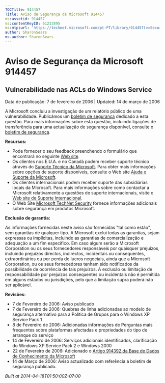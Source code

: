 ```yaml
---
TOCTitle: 914457
Title: Aviso de Segurança da Microsoft 914457
ms:assetid: 914457
ms:contentKeyID: 61233895
ms:mtpsurl: 'https://technet.microsoft.com/pt-PT/library/914457(v=Security.10)'
author: SharonSears
ms.author: SharonSears
---
```




Aviso de Segurança da Microsoft 914457
======================================

Vulnerabilidade nas ACLs do Windows Service
-------------------------------------------

Data de publicação: 7 de fevereiro de 2006 | Updated: 14 de março de 2006

A Microsoft concluiu a investigação de um relatório público de uma vulnerabilidade. Publicámos um [boletim de segurança](http://go.microsoft.com/fwlink/?linkid=62074) dedicado a esta questão. Para mais informações sobre esta questão, incluindo ligações de transferência para uma actualização de segurança disponível, consulte o [boletim de segurança](http://go.microsoft.com/fwlink/?linkid=62074).

**Recursos:**

-   Pode fornecer o seu feedback preenchendo o formulário que encontrará no seguinte [Web site](https://support.microsoft.com/common/survey.aspx?scid=sw;en;1257&amp;showpage=1&amp;ws=technet&amp;sd=tech).
-   Os clientes nos E.U.A. e no Canadá podem receber suporte técnico através do [Suporte Técnico da Microsoft](http://go.microsoft.com/fwlink/?linkid=21131). Para obter mais informações sobre opções de suporte disponíveis, consulte o Web site [Ajuda e Suporte da Microsoft](http://support.microsoft.com/).
-   Os clientes internacionais podem receber suporte das subsidiárias locais da Microsoft. Para mais informações sobre como contactar a Microsoft relativamente a questões de suporte internacionais, visite o [Web site de Suporte Internacional](http://go.microsoft.com/fwlink/?linkid=21155).
-   O Web Site [Microsoft TechNet Security](http://www.microsoft.com/portugal/technet/security_overview.mspx) fornece informações adicionais sobre segurança em produtos Microsoft.

**Exclusão de garantia:**

As informações fornecidas neste aviso são fornecidas "tal como estão", sem garantias de qualquer tipo. A Microsoft exclui todas as garantias, sejam expressas ou implícitas, incluindo as garantias de comercialização e adequação a um fim específico. Em caso algum serão a Microsoft Corporation ou os seus fornecedores responsáveis por quaisquer prejuízos, incluindo prejuízos directos, indirectos, incidentais ou consequentes, extraordinários ou por perda de lucros negociais, ainda que a Microsoft Corporation, ou os seus fornecedores tenham sido notificados da possibilidade de ocorrência de tais prejuízos. A exclusão ou limitação de responsabilidade por prejuízos consequentes ou incidentais não é permitida em alguns estados ou jurisdições, pelo que a limitação supra poderá não ser aplicável.

**Revisões:**

-   7 de Fevereiro de 2006: Aviso publicado
-   7 de Fevereiro de 2006: Quebras de linha adicionadas ao modelo de segurança alternativo para a Política de Grupos para o Windows XP Service Pack 1
-   8 de Fevereiro de 2006: Adicionadas informações de Perguntas mais frequentes sobre plataformas afectadas e propriedades do tipo de arranque do serviço
-   14 de Fevereiro de 2006: Serviços adicionais identificados, clarificação do Windows XP Service Pack 2 e Windows 2000
-   22 de Fevereiro de 2006: Adicionado o [Artigo 914392 da Base de Dados de Conhecimento da Microsoft](http://support.microsoft.com/kb/914392)
-   14 de Março de 2006: Aviso actualizado com referência a boletim de segurança publicado.

*Built at 2014-04-18T01:50:00Z-07:00*
